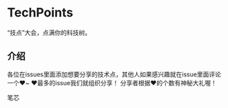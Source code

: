 # TechPoints
“技点”大会，点满你的科技树。

## 介绍

各位在issues里面添加想要分享的技术点，其他人如果感兴趣就在issue里面评论一个❤️~
❤️最多的issue我们就组织分享！
分享者根据❤️的个数有神秘大礼喔！

笔芯
